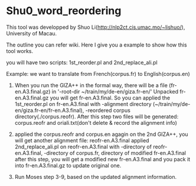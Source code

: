 Shu0_word_reordering
=====================
This tool was developped by Shuo Li(http://nlp2ct.cis.umac.mo/~lishuo/), University of Macau.


The outline you can refer wiki.
Here I give you a example to show how this tool works.

you will have two scripts: 1st_reorder.pl and 2nd_replace_ali.pl

Example: we want to translate from French(corpus.fr) to English(corpus.en)
1. When you run the GIZA++ in the formal way, there will be a file (fr-en.A3.final.gz) in '-root-dir ~/train/my/de-en/giza.fr-en/'
Unpacked fr-en.A3.final.gz you will get fr-en.A3.final.
So you can applied the 1st_reorder.pl on fr-en.A3.final with -alignment  directory (~/train/my/de-en/giza.fr-en/fr-en.A3.final), -reordered corpus directory(./corpus.reofr).
After this step two files will be generated: corpus.reofr and oriali.txt(don't delete & record the alignment info)

2. applied the corpus.reofr and corpus.en agagin on the 2nd GIZA++, you will get another alignment file: reofr-en.A3.final
applied 2nd_replace_ali.pl on reofr-en.A3.final with -directory of reofr-en.A3.final, -directory of corpus.fr, directory of modified fr-en.A3.final
after this step, you will get a modified new fr-en.A3.final and you pack it into fr-en.A3.final.gz to update original one.

3. Run Moses step 3-9, based on the updated alignment information.
